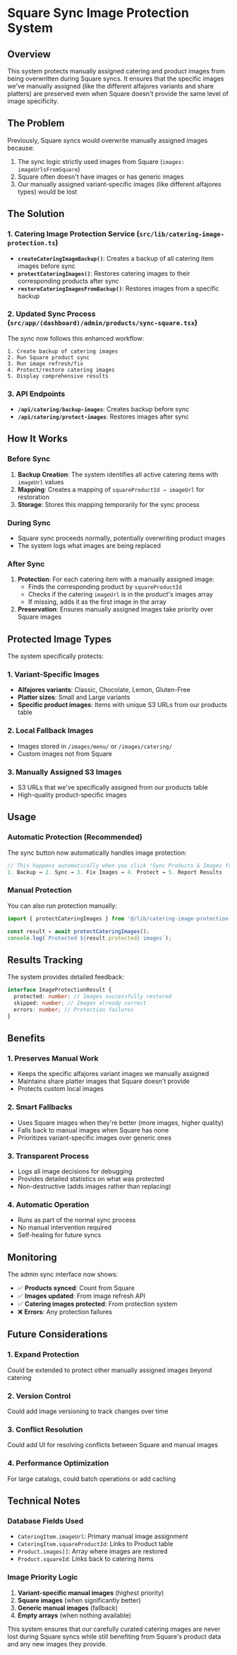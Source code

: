 # Square Sync Image Protection System

## Overview

This system protects manually assigned catering and product images from being overwritten during Square syncs. It ensures that the specific images we've manually assigned (like the different alfajores variants and share platters) are preserved even when Square doesn't provide the same level of image specificity.

## The Problem

Previously, Square syncs would overwrite manually assigned images because:

1. The sync logic strictly used images from Square (`images: imageUrlsFromSquare`)
2. Square often doesn't have images or has generic images
3. Our manually assigned variant-specific images (like different alfajores types) would be lost

## The Solution

### 1. Catering Image Protection Service (`src/lib/catering-image-protection.ts`)

- **`createCateringImageBackup()`**: Creates a backup of all catering item images before sync
- **`protectCateringImages()`**: Restores catering images to their corresponding products after sync
- **`restoreCateringImagesFromBackup()`**: Restores images from a specific backup

### 2. Updated Sync Process (`src/app/(dashboard)/admin/products/sync-square.tsx`)

The sync now follows this enhanced workflow:

```
1. Create backup of catering images
2. Run Square product sync
3. Run image refresh/fix
4. Protect/restore catering images
5. Display comprehensive results
```

### 3. API Endpoints

- **`/api/catering/backup-images`**: Creates backup before sync
- **`/api/catering/protect-images`**: Restores images after sync

## How It Works

### Before Sync

1. **Backup Creation**: The system identifies all active catering items with `imageUrl` values
2. **Mapping**: Creates a mapping of `squareProductId → imageUrl` for restoration
3. **Storage**: Stores this mapping temporarily for the sync process

### During Sync

- Square sync proceeds normally, potentially overwriting product images
- The system logs what images are being replaced

### After Sync

1. **Protection**: For each catering item with a manually assigned image:
   - Finds the corresponding product by `squareProductId`
   - Checks if the catering `imageUrl` is in the product's images array
   - If missing, adds it as the first image in the array
2. **Preservation**: Ensures manually assigned images take priority over Square images

## Protected Image Types

The system specifically protects:

### 1. Variant-Specific Images

- **Alfajores variants**: Classic, Chocolate, Lemon, Gluten-Free
- **Platter sizes**: Small and Large variants
- **Specific product images**: Items with unique S3 URLs from our products table

### 2. Local Fallback Images

- Images stored in `/images/menu/` or `/images/catering/`
- Custom images not from Square

### 3. Manually Assigned S3 Images

- S3 URLs that we've specifically assigned from our products table
- High-quality product-specific images

## Usage

### Automatic Protection (Recommended)

The sync button now automatically handles image protection:

```typescript
// This happens automatically when you click "Sync Products & Images from Square"
1. Backup → 2. Sync → 3. Fix Images → 4. Protect → 5. Report Results
```

### Manual Protection

You can also run protection manually:

```typescript
import { protectCateringImages } from '@/lib/catering-image-protection';

const result = await protectCateringImages();
console.log(`Protected ${result.protected} images`);
```

## Results Tracking

The system provides detailed feedback:

```typescript
interface ImageProtectionResult {
  protected: number; // Images successfully restored
  skipped: number; // Images already correct
  errors: number; // Protection failures
}
```

## Benefits

### 1. **Preserves Manual Work**

- Keeps the specific alfajores variant images we manually assigned
- Maintains share platter images that Square doesn't provide
- Protects custom local images

### 2. **Smart Fallbacks**

- Uses Square images when they're better (more images, higher quality)
- Falls back to manual images when Square has none
- Prioritizes variant-specific images over generic ones

### 3. **Transparent Process**

- Logs all image decisions for debugging
- Provides detailed statistics on what was protected
- Non-destructive (adds images rather than replacing)

### 4. **Automatic Operation**

- Runs as part of the normal sync process
- No manual intervention required
- Self-healing for future syncs

## Monitoring

The admin sync interface now shows:

- ✅ **Products synced**: Count from Square
- ✅ **Images updated**: From image refresh API
- ✅ **Catering images protected**: From protection system
- ❌ **Errors**: Any protection failures

## Future Considerations

### 1. **Expand Protection**

Could be extended to protect other manually assigned images beyond catering

### 2. **Version Control**

Could add image versioning to track changes over time

### 3. **Conflict Resolution**

Could add UI for resolving conflicts between Square and manual images

### 4. **Performance Optimization**

For large catalogs, could batch operations or add caching

## Technical Notes

### Database Fields Used

- `CateringItem.imageUrl`: Primary manual image assignment
- `CateringItem.squareProductId`: Links to Product table
- `Product.images[]`: Array where images are restored
- `Product.squareId`: Links back to catering items

### Image Priority Logic

1. **Variant-specific manual images** (highest priority)
2. **Square images** (when significantly better)
3. **Generic manual images** (fallback)
4. **Empty arrays** (when nothing available)

This system ensures that our carefully curated catering images are never lost during Square syncs while still benefiting from Square's product data and any new images they provide.
